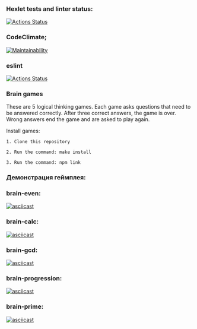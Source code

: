 ### Hexlet tests and linter status:
[![Actions Status](https://github.com/karmeowwoof/frontend-project-lvl1/workflows/hexlet-check/badge.svg)](https://github.com/karmeowwoof/frontend-project-lvl1/actions)
### CodeClimate;
[![Maintainability](https://api.codeclimate.com/v1/badges/a99a88d28ad37a79dbf6/maintainability)](https://codeclimate.com/github/codeclimate/codeclimate/maintainability)
### eslint 
[![Actions Status](https://github.com/karmeowwoof/frontend-project-lvl1/workflows/lint/badge.svg)](https://github.com/karmeowwoof/frontend-project-lvl1/actions)

### Brain games

These are 5 logical thinking games. Each game asks questions that need to be answered correctly. After three correct answers, the game is over. Wrong answers end the game and are asked to play again.

Install games:

    1. Clone this repository

    2. Run the command: make install

    3. Run the command: npm link


### Демонстрация геймплея:
### brain-even:
[![asciicast](https://asciinema.org/a/iVsENFYMBADOLVhaG43A4anIt.svg)](https://asciinema.org/a/iVsENFYMBADOLVhaG43A4anIt)
### brain-calc:
[![asciicast](https://asciinema.org/a/YKvaJ9XGoOF13V3cUYWtAsvKB.svg)](https://asciinema.org/a/YKvaJ9XGoOF13V3cUYWtAsvKB)
### brain-gcd:
[![asciicast](https://asciinema.org/a/e9TvjhL7h27Fy1ko18yDS3BUC.svg)](https://asciinema.org/a/e9TvjhL7h27Fy1ko18yDS3BUC)
### brain-progression:
[![asciicast](https://asciinema.org/a/lGcIYKV8OIpui38rapCuXogbs.svg)](https://asciinema.org/a/lGcIYKV8OIpui38rapCuXogbs)
### brain-prime:
[![asciicast](https://asciinema.org/a/0M2wsWzBkJIf0ineG6rNAFLyC.svg)](https://asciinema.org/a/0M2wsWzBkJIf0ineG6rNAFLyC)